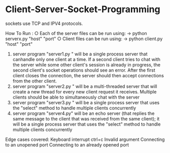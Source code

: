 # Client-Server-Socket-Programming
sockets use TCP and IPV4 protocols.

How To Run :
○ Each of the server files can be run using:
-> python serverx.py "host" "port"
○ Client files can be run using:
-> python client.py "host" "port"

1. server program "server1.py " will be a single process server that canhandle only one client at a time. If a second client tries to chat with the server while some other client's session is already in progress, the second client's socket operations should see an error. After the first client closes the connection, the server should then accept connections from the other client.
2. server program "server2.py " will be a multi-threaded server that will create a new thread for every new client request it receives. Multiple clients should be able to simultaneously chat with the server
3. server program "server3.py " will be a single process server that uses the "select" method to handle multiple clients concurrently
4. server program "server4.py" will be an echo server (that replies the same message to the client that was received from the same client); it will be a single process server that uses the "select" method to handle multiple clients concurrently

Edge cases covered:
Keyboard interrupt ctrl+c
Invalid argument
Connecting to an unopened port
Connecting to an already opened port

